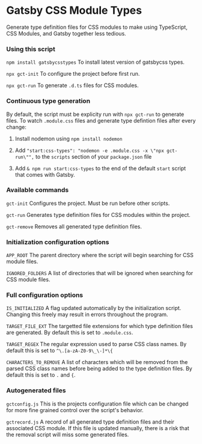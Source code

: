 # Gatsby CSS Module Types

Generate type definition files for CSS modules to make using TypeScript, CSS Modules, and Gatsby together less tedious.

### Using this script

`npm install gatsbycsstypes` To install latest version of gatsbycss types.

`npx gct-init` To configure the project before first run.

`npx gct-run` To generate `.d.ts` files for CSS modules.

### Continuous type generation

By default, the script must be explicity run with `npx gct-run` to generate files.  To watch `.module.css` files and generate type defintion files after every change:

1. Install nodemon using `npm install nodemon`

2. Add `"start:css-types": "nodemon -e .module.css -x \"npx gct-run\"",` to the `scripts` section of your `package.json` file

3. Add `& npm run start:css-types` to the end of the default `start` script that comes with Gatsby.

### Available commands

`gct-init` Configures the project.  Must be run before other scripts.

`gct-run` Generates type definition files for CSS modules within the project.

`gct-remove` Removes all generated type definition files.

### Initialization configuration options

`APP_ROOT` The parent directory where the script will begin searching for CSS module files.

`IGNORED_FOLDERS` A list of directories that will be ignored when searching for CSS module files.

### Full configuration options

`IS_INITIALIZED` A flag updated automatically by the initialization script.  Changing this freely may result in errors throughout the program.

`TARGET_FILE_EXT` The targetted file extensions for which type definition files are generated.  By default this is set to `.module.css`.

`TARGET_REGEX` The regular expression used to parse CSS class names.  By default this is set to `^\.[a-zA-Z0-9\_\-]*\{`

`CHARACTERS_TO_REMOVE` A list of characters which will be removed from the parsed CSS class names before being added to the type definition files.  By default this is set to `.` and `{`.

### Autogenerated files

`gctconfig.js` This is the projects configuration file which can be changed for more fine grained control over the script's behavior.

`gctrecord.js` A record of all generated type definition files and their associated CSS module.  If this file is updated manually, there is a risk that the removal script will miss some generated files.
